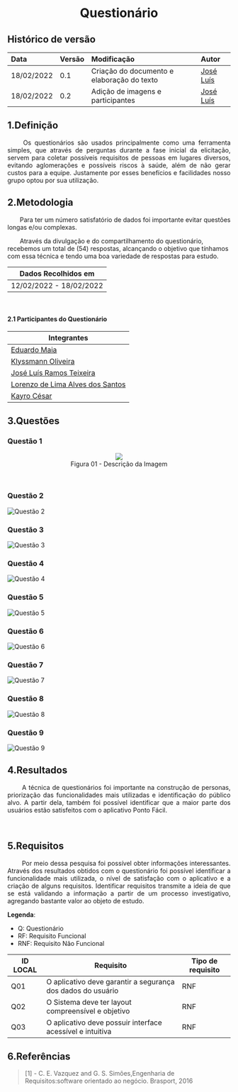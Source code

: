 # <center> Questionário


## Histórico de versão<br>

|    Data    | Versão |                Modificação                |       Autor        |
| :-------- | :---- | :--------------------------------------- | :---------------- |
| 18/02/2022 |  0.1   | Criação do documento e elaboração do texto |  [José Luís](https://github.com/joseluis-rt)   |
| 18/02/2022 |  0.2   | Adição de imagens e participantes |  [José Luís](https://github.com/joseluis-rt)   |



## 1.Definição

<p align="justify">&emsp;&emsp;
  Os questionários são usados principalmente como uma ferramenta simples, que através de perguntas durante a fase inicial da elicitação, servem para coletar possíveis requisitos de pessoas em lugares diversos, evitando aglomerações e possíveis riscos à saúde, além de não gerar custos para a equipe. Justamente por esses benefícios e facilidades nosso grupo optou por sua utilização.
    
</p>

## 2.Metodologia

<p align="justify">&emsp;&emsp;Para ter um número satisfatório de dados foi importante evitar questões longas e/ou complexas.

&emsp;&emsp;Através da divulgação e do compartilhamento do questionário, recebemos um total de (54) respostas, alcançando o objetivo que tínhamos com essa técnica e tendo uma boa variedade de respostas para estudo.
  
| Dados Recolhidos em |
|-----------------|
| 12/02/2022 - 18/02/2022 |
    
</p>

<br>
  
#### 2.1 Participantes do Questionário
|Integrantes |
| -- |
|[Eduardo Maia](https://github.com/eduardomr)|
|[Klyssmann Oliveira](https://github.com/kyssmannoliveira)|
|[José Luís Ramos Teixeira](https://github.com/joseluis-rt)|
|[Lorenzo de Lima Alves dos Santos](https://github.com/lorenzo7377)|
|[Kayro César](https://github.com/kayrocesar)|

## 3.Questões
### Questão 1
<p align = "center"><img src="../../../assets/imagens/questionario_q1.jpg"><br>Figura 01 - Descrição da Imagem</p><br>

### Questão 2
![Questão 2](https://github.com/Requisitos-de-Software/2021.2-PontoFacil/blob/master/docs/assets/imagens/questionario_q2.jpg)

### Questão 3 
![Questão 3](https://github.com/Requisitos-de-Software/2021.2-PontoFacil/blob/master/docs/assets/imagens/questionario_q3.jpg)

### Questão 4
![Questão 4](https://github.com/Requisitos-de-Software/2021.2-PontoFacil/blob/master/docs/assets/imagens/questionario_q4.jpg)

### Questão 5
![Questão 5](https://github.com/Requisitos-de-Software/2021.2-PontoFacil/blob/master/docs/assets/imagens/questionario_q5.jpg)

### Questão 6
![Questão 6](https://github.com/Requisitos-de-Software/2021.2-PontoFacil/blob/master/docs/assets/imagens/questionario_q6.jpg)

### Questão 7
![Questão 7](https://github.com/Requisitos-de-Software/2021.2-PontoFacil/blob/master/docs/assets/imagens/questionario_q7.jpg)

### Questão 8
![Questão 8](https://github.com/Requisitos-de-Software/2021.2-PontoFacil/blob/master/docs/assets/imagens/questionario_q8.jpg)

### Questão 9
![Questão 9](https://github.com/Requisitos-de-Software/2021.2-PontoFacil/blob/master/docs/assets/imagens/questionario_q9.jpg)

## 4.Resultados

<p align="justify">&emsp;&emsp;
  A técnica de questionários foi importante na construção de personas, priorização das funcionalidades mais utilizadas e identificação do público alvo. A partir dela, também foi possível identificar que a maior parte dos usuários estão satisfeitos com o aplicativo Ponto Fácil.
    
</p>

<br>
  


## 5.Requisitos
<p align="justify">&emsp;&emsp;
    Por meio dessa pesquisa foi possível obter informações interessantes. Através dos resultados obtidos com o questionário foi possível identificar a funcionalidade mais utilizada, o nível de satisfação com o aplicativo e a criação de alguns requisitos. Identificar requisitos transmite a ideia de que se está validando a informação a partir de um processo investigativo, agregando bastante valor ao objeto de estudo. 
</p>
  
**Legenda**:

* Q: Questionário
* RF: Requisito Funcional
* RNF: Requisito Não Funcional

| ID LOCAL | Requisito | Tipo de requisito |
| -- | -- | -- |
| Q01|  O aplicativo deve garantir a segurança dos dados do usuário | RNF |
| Q02 | O Sistema deve ter layout compreensível e objetivo| RNF |
| Q03 | O aplicativo deve possuir interface acessível e intuitiva| RNF |

## 6.Referências

> [1] - C. E. Vazquez and G. S. Simões,Engenharia de Requisitos:software orientado ao negócio.    Brasport, 2016
